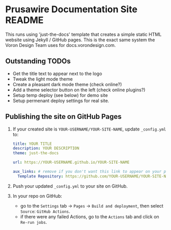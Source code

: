 # Prusawire Documentation Site README

This runs using 'just-the-docs' template that creates a simple static HTML website using Jekyll / GitHub pages.  This is the exact same system the Voron Design Team uses for docs.vorondesign.com.

## Outstanding TODOs
- Get the title text to appear next to the logo
- Tweak the light mode theme
- Create a pleasant dark mode theme (check online?)
- Add a theme selector button on the left (check online plugins?)
- Setup temp deploy (see below) for demo site
- Setup permenant deploy settings for real site.


## Publishing the site on GitHub Pages

1.  If your created site is `YOUR-USERNAME/YOUR-SITE-NAME`, update `_config.yml` to:

    ```yaml
    title: YOUR TITLE
    description: YOUR DESCRIPTION
    theme: just-the-docs

    url: https://YOUR-USERNAME.github.io/YOUR-SITE-NAME

    aux_links: # remove if you don't want this link to appear on your pages
      Template Repository: https://github.com/YOUR-USERNAME/YOUR-SITE-NAME
    ```

2.  Push your updated `_config.yml` to your site on GitHub.

3.  In your repo on GitHub:
    - go to the `Settings` tab -> `Pages` -> `Build and deployment`, then select `Source`: `GitHub Actions`.
    - if there were any failed Actions, go to the `Actions` tab and click on `Re-run jobs`.

